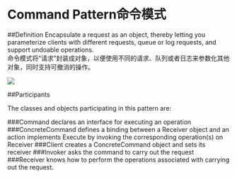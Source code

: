 # Command Pattern命令模式
##Definition
Encapsulate a request as an object, thereby letting you parameterize clients with different requests, queue or log requests, and support undoable operations.
<br>命令模式将“请求”封装成对象，以便使用不同的请求、队列或者日志来参数化其他对象，同时支持可撤消的操作。

![](https://github.com/QianMo/Unity-Design-Pattern/blob/master/UML_Picture/command.gif) 

##Participants

The classes and objects participating in this pattern are:

###Command
declares an interface for executing an operation
###ConcreteCommand
defines a binding between a Receiver object and an action
implements Execute by invoking the corresponding operation(s) on Receiver
###Client 
creates a ConcreteCommand object and sets its receiver
###Invoker
asks the command to carry out the request
###Receiver
knows how to perform the operations associated with carrying out the request.



